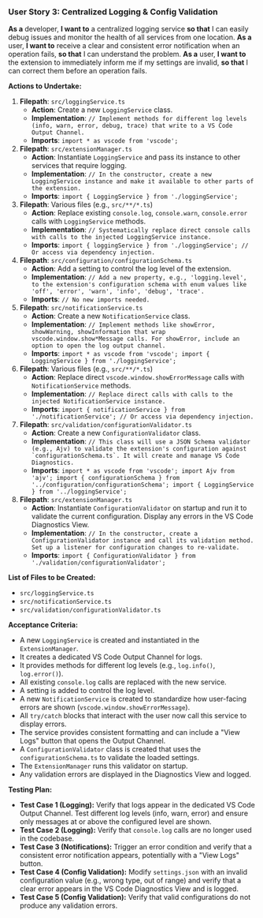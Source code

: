 ### User Story 3: Centralized Logging & Config Validation
**As a** developer, **I want to** a centralized logging service **so that** I can easily debug issues and monitor the health of all services from one location.
**As a** user, **I want to** receive a clear and consistent error notification when an operation fails, **so that** I can understand the problem.
**As a** user, **I want to** the extension to immediately inform me if my settings are invalid, **so that** I can correct them before an operation fails.

**Actions to Undertake:**
1.  **Filepath**: `src/loggingService.ts`
    -   **Action**: Create a new `LoggingService` class.
    -   **Implementation**: ```// Implement methods for different log levels (info, warn, error, debug, trace) that write to a VS Code Output Channel.```
    -   **Imports**: ```import * as vscode from 'vscode';```
2.  **Filepath**: `src/extensionManager.ts`
    -   **Action**: Instantiate `LoggingService` and pass its instance to other services that require logging.
    -   **Implementation**: ```// In the constructor, create a new LoggingService instance and make it available to other parts of the extension.```
    -   **Imports**: ```import { LoggingService } from './loggingService';```
3.  **Filepath**: Various files (e.g., `src/**/*.ts`)
    -   **Action**: Replace existing `console.log`, `console.warn`, `console.error` calls with `LoggingService` methods.
    -   **Implementation**: ```// Systematically replace direct console calls with calls to the injected LoggingService instance.```
    -   **Imports**: ```import { loggingService } from './loggingService'; // Or access via dependency injection.```
4.  **Filepath**: `src/configuration/configurationSchema.ts`
    -   **Action**: Add a setting to control the log level of the extension.
    -   **Implementation**: ```// Add a new property, e.g., 'logging.level', to the extension's configuration schema with enum values like 'off', 'error', 'warn', 'info', 'debug', 'trace'.```
    -   **Imports**: ```// No new imports needed.```
5.  **Filepath**: `src/notificationService.ts`
    -   **Action**: Create a new `NotificationService` class.
    -   **Implementation**: ```// Implement methods like showError, showWarning, showInformation that wrap vscode.window.show*Message calls. For showError, include an option to open the log output channel.```
    -   **Imports**: ```import * as vscode from 'vscode';
import { LoggingService } from './loggingService';```
6.  **Filepath**: Various files (e.g., `src/**/*.ts`)
    -   **Action**: Replace direct `vscode.window.showErrorMessage` calls with `NotificationService` methods.
    -   **Implementation**: ```// Replace direct calls with calls to the injected NotificationService instance.```
    -   **Imports**: ```import { notificationService } from './notificationService'; // Or access via dependency injection.```
7.  **Filepath**: `src/validation/configurationValidator.ts`
    -   **Action**: Create a new `ConfigurationValidator` class.
    -   **Implementation**: ```// This class will use a JSON Schema validator (e.g., Ajv) to validate the extension's configuration against `configurationSchema.ts`. It will create and manage VS Code Diagnostics.```
    -   **Imports**: ```import * as vscode from 'vscode';
import Ajv from 'ajv';
import { configurationSchema } from '../configuration/configurationSchema';
import { LoggingService } from '../loggingService';```
8.  **Filepath**: `src/extensionManager.ts`
    -   **Action**: Instantiate `ConfigurationValidator` on startup and run it to validate the current configuration. Display any errors in the VS Code Diagnostics View.
    -   **Implementation**: ```// In the constructor, create a ConfigurationValidator instance and call its validation method. Set up a listener for configuration changes to re-validate.```
    -   **Imports**: ```import { ConfigurationValidator } from './validation/configurationValidator';```

**List of Files to be Created:**
-   `src/loggingService.ts`
-   `src/notificationService.ts`
-   `src/validation/configurationValidator.ts`

**Acceptance Criteria:**
-   A new `LoggingService` is created and instantiated in the `ExtensionManager`.
-   It creates a dedicated VS Code Output Channel for logs.
-   It provides methods for different log levels (e.g., `log.info()`, `log.error()`).
-   All existing `console.log` calls are replaced with the new service.
-   A setting is added to control the log level.
-   A new `NotificationService` is created to standardize how user-facing errors are shown (`vscode.window.showErrorMessage`).
-   All `try/catch` blocks that interact with the user now call this service to display errors.
-   The service provides consistent formatting and can include a "View Logs" button that opens the Output Channel.
-   A `ConfigurationValidator` class is created that uses the `configurationSchema.ts` to validate the loaded settings.
-   The `ExtensionManager` runs this validator on startup.
-   Any validation errors are displayed in the Diagnostics View and logged.

**Testing Plan:**
-   **Test Case 1 (Logging):** Verify that logs appear in the dedicated VS Code Output Channel. Test different log levels (info, warn, error) and ensure only messages at or above the configured level are shown.
-   **Test Case 2 (Logging):** Verify that `console.log` calls are no longer used in the codebase.
-   **Test Case 3 (Notifications):** Trigger an error condition and verify that a consistent error notification appears, potentially with a "View Logs" button.
-   **Test Case 4 (Config Validation):** Modify `settings.json` with an invalid configuration value (e.g., wrong type, out of range) and verify that a clear error appears in the VS Code Diagnostics View and is logged.
-   **Test Case 5 (Config Validation):** Verify that valid configurations do not produce any validation errors.
